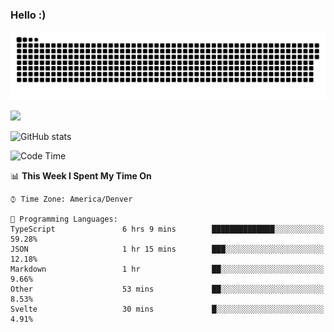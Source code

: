 ### Hello :)

<a href="https://github.com/tomondre"><img src="contributions.svg"></a>

<img width="100px" src="https://hits-app.vercel.app/hits?url=https%3A%2F%2Fgithub.com%2Fneverabsolute" />

![GitHub stats](https://github-readme-stats.vercel.app/api?username=neverabsolute&count_private=true&include_all_commits=true&bg_color=0D1117&text_color=F3F3F3&title_color=E1E1E1&hide_border=true)

<!--START_SECTION:waka-->
![Code Time](http://img.shields.io/badge/Code%20Time-620%20hrs%2012%20mins-blue)

📊 **This Week I Spent My Time On** 

```text
⌚︎ Time Zone: America/Denver

💬 Programming Languages: 
TypeScript               6 hrs 9 mins        ██████████████░░░░░░░░░░░   59.28% 
JSON                     1 hr 15 mins        ███░░░░░░░░░░░░░░░░░░░░░░   12.18% 
Markdown                 1 hr                ██░░░░░░░░░░░░░░░░░░░░░░░   9.66% 
Other                    53 mins             ██░░░░░░░░░░░░░░░░░░░░░░░   8.53% 
Svelte                   30 mins             █░░░░░░░░░░░░░░░░░░░░░░░░   4.91%

```


<!--END_SECTION:waka-->
